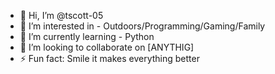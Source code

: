 - 👋 Hi, I’m @tscott-05
- 👀 I’m interested in - Outdoors/Programming/Gaming/Family
- 🌱 I’m currently learning - Python
- 💞️ I’m looking to collaborate on [ANYTHIG]
- ⚡ Fun fact: Smile it makes everything better

<!---
tscott-05/tscott-05 is a ✨ special ✨ repository because its `README.md` (this file) appears on your GitHub profile.
You can click the Preview link to take a look at your changes.
--->
